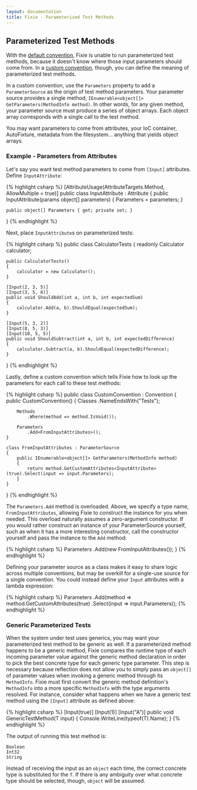 ```yaml
---
layout: documentation
title: Fixie - Parameterized Test Methods
---
```

## Parameterized Test Methods

With the [default convention](../default-convention), Fixie is unable to run parameterized test methods, because it doesn't know where those input parameters should come from.  In a [custom convention](../custom-conventions), though, you can define the meaning of parameterized test methods.

In a custom convention, use the `Parameters` property to add a `ParameterSource` as the origin of test method parameters.  Your parameter source provides a single method, `IEnumerable<object[]> GetParameters(MethodInfo method)`.  In other words, for any given method, your parameter source must produce a series of object arrays.  Each object array corresponds with a single call to the test method.

You may want parameters to come from attributes, your IoC container, AutoFixture, metadata from the filesystem... anything that yields object arrays.

### Example - Parameters from Attributes

Let's say you want test method parameters to come from `[Input]` attributes.  Define `InputAttribute`:

{% highlight csharp %}
[AttributeUsage(AttributeTargets.Method, AllowMultiple = true)]
public class InputAttribute : Attribute
{
    public InputAttribute(params object[] parameters)
    {
        Parameters = parameters;
    }
 
    public object[] Parameters { get; private set; }
}
{% endhighlight %}

Next, place `InputAttribute`s on parameterized tests:

{% highlight csharp %}
public class CalculatorTests
{
    readonly Calculator calculator;
 
    public CalculatorTests()
    {
        calculator = new Calculator();
    }
 
    [Input(2, 3, 5)]
    [Input(3, 5, 8)]
    public void ShouldAdd(int a, int b, int expectedSum)
    {
        calculator.Add(a, b).ShouldEqual(expectedSum);
    }
 
    [Input(5, 3, 2)]
    [Input(8, 5, 3)]
    [Input(10, 5, 5)]
    public void ShouldSubtract(int a, int b, int expectedDifference)
    {
        calculator.Subtract(a, b).ShouldEqual(expectedDifference);
    }
}
{% endhighlight %}

Lastly, define a custom convention which tells Fixie how to look up the parameters for each call to these test methods:

{% highlight csharp %}
public class CustomConvention : Convention
{
    public CustomConvention()
    {
        Classes
            .NameEndsWith("Tests");

        Methods
            .Where(method => method.IsVoid());

        Parameters
            .Add<FromInputAttributes>();
    }

    class FromInputAttributes : ParameterSource
    {
        public IEnumerable<object[]> GetParameters(MethodInfo method)
        {
            return method.GetCustomAttributes<InputAttribute>(true).Select(input => input.Parameters);
        }
    }
}
{% endhighlight %}

The `Parameters.Add` method is overloaded.  Above, we specify a type name, `FromInputAttributes`, allowing Fixie to construct the instance for you when needed.  This overload naturally assumes a zero-argument constructor.  If you would rather construct an instance of your ParameterSource yourself, such as when it has a more interesting constructor, call the constructor yourself and pass the instance to the `Add` method:

{% highlight csharp %}
Parameters
    .Add(new FromInputAttributes());
}
{% endhighlight %}

Defining your parameter source as a class makes it easy to share logic across multiple conventions, but may be overkill for a single-use source for a single convention. You could instead define your `Input` attributes with a lambda expression:

{% highlight csharp %}
Parameters
    .Add(method => method.GetCustomAttributes<InputAttribute>(true)
                         .Select(input => input.Parameters));
{% endhighlight %}

### Generic Parameterized Tests

When the system under test uses generics, you may want your parameterized test method to be generic as well. If a parameterized method happens to be a generic method, Fixie compares the runtime type of each incoming parameter value against the generic method declaration in order to pick the best concrete type for each generic type parameter.  This step is necessary because reflection does not allow you to simply pass an `object[]` of parameter values when invoking a generic method through its `MethodInfo`.  Fixie must first convert the generic method definition's `MethodInfo` into a more specific `MethodInfo` with the type arguments resolved.  For instance, consider what happens when we have a generic test method using the `[Input]` attribute as defined above:

{% highlight csharp %}
[Input(true)]
[Input(1)]
[Input("A")]
public void GenericTestMethod<T>(T input)
{
    Console.WriteLine(typeof(T).Name);
}
{% endhighlight %}

The output of running this test method is:

    Boolean
    Int32
    String

Instead of receiving the input as an `object` each time, the correct concrete type is substituted for the `T`. If there is any ambiguity over what concrete type should be selected, though, `object` will be assumed.